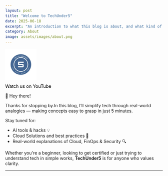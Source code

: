 ```yaml
---
layout: post
title: "Welcome to TechUnder5"
date: 2025-06-18
excerpt: "An introduction to what this blog is about, and what kind of content you’ll find here."
category: About
image: assets/images/about.png
---
```

<div style="text-align: left;">
  <a class="site-logo" href="https://www.youtube.com/@techunder5" target="_blank" rel="noopener noreferrer">
    <img src="/assets/images/logonobg.png" alt="TechUnder5 Logo" style="height: 100px;">
  </a>
  <div style="margin-top: 0.5rem; font-size: 0.9rem; color: black;">
    Watch us on YouTube
  </div>
</div>

👋 Hey there!

Thanks for stopping by.In this blog, I’ll simplify tech through real-world analogies — making concepts easy to grasp in just 5 minutes.

Stay tuned for:
- AI tools & hacks 💡
- Cloud Solutions and best practices 🧱
- Real-world explanations of Cloud, FinOps & Security 🔍

Whether you're a beginner, looking to get certified or just trying to understand tech in simple works, **TechUnder5** is for anyone who values clarity.

---

